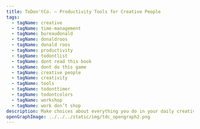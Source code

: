 ```yaml
---
title: ToDon'tCo. — Productivity Tools for Creative People
tags:
  - tagName: creative
  - tagName: time-management
  - tagName: bureaudonald
  - tagName: donaldroos
  - tagName: donald roos
  - tagName: productivity
  - tagName: todontlist
  - tagName: dont read this book
  - tagName: dont do this game
  - tagName: creative people
  - tagName: creativity
  - tagName: tools
  - tagName: todonttimer
  - tagName: todontcolors
  - tagName: workshop
  - tagName: work don’t shop
description: Make choices about everything you do in your daily creative practice and life.
openGraphImage: ../../../static/img/tdc_opengraph2.png
---
```

